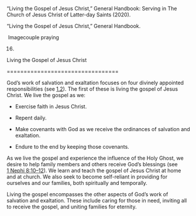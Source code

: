 “Living the Gospel of Jesus Christ,” General Handbook: Serving in The Church of Jesus Christ of Latter-day Saints (2020).

“Living the Gospel of Jesus Christ,” General Handbook.

![]()  Imagecouple praying

16.

Living the Gospel of Jesus Christ

=================================

God’s work of salvation and exaltation focuses on four divinely appointed responsibilities (see [1.2](/study/manual/general-handbook/1-work-of-salvation-and-exaltation?lang=eng&para=title_number3-p28#title_number3)). The first of these is living the gospel of Jesus Christ. We live the gospel as we:

* Exercise faith in Jesus Christ.

* Repent daily.

* Make covenants with God as we receive the ordinances of salvation and exaltation.

* Endure to the end by keeping those covenants.

As we live the gospel and experience the influence of the Holy Ghost, we desire to help family members and others receive God’s blessings (see [1 Nephi 8:10–12](/study/scriptures/bofm/1-ne/8.10-12?lang=eng#p10)). We learn and teach the gospel of Jesus Christ at home and at church. We also seek to become self-reliant in providing for ourselves and our families, both spiritually and temporally.

Living the gospel encompasses the other aspects of God’s work of salvation and exaltation. These include caring for those in need, inviting all to receive the gospel, and uniting families for eternity.